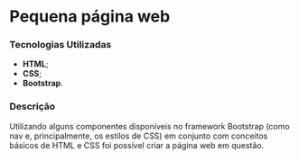 # Pequena página web 

### Tecnologias Utilizadas

- **HTML**;
- **CSS**;
- **Bootstrap**.

### Descrição

Utilizando alguns componentes disponíveis no framework Bootstrap (como nav e, principalmente, os estilos de CSS) em conjunto com conceitos básicos de HTML e CSS foi possível criar a página web em questão.